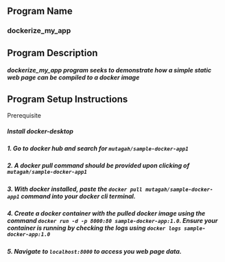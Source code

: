 Program Name
---------------
### dockerize_my_app

Program Description
--------------------
##### dockerize_my_app program seeks to demonstrate how a simple static web page can be compiled to a docker image

Program Setup Instructions
---------------------------
Prerequisite
##### Install docker-desktop

#####   1.  Go to docker hub and search for `mutagah/sample-docker-app1`

#####   2.  A docker pull command should be provided upon clicking of `mutagah/sample-docker-app1`

#####   3.  With docker installed, paste the `docker pull mutagah/sample-docker-app1` command into your docker cli terminal.

#####   4.  Create a docker container with the pulled docker image using the command `docker run -d -p 8000:80 sample-docker-app:1.0`. Ensure your container is running by checking the logs using `docker logs sample-docker-app:1.0`

#####   5.  Navigate to  ` localhost:8000 ` to access you web page data.